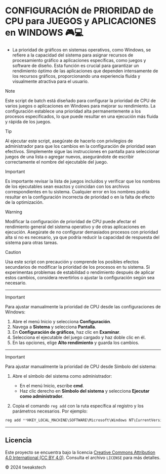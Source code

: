 # CONFIGURACIÓN de PRIORIDAD de CPU para JUEGOS y APLICACIONES en WINDOWS 🎮💻

- La prioridad de gráficos en sistemas operativos, como Windows, se refiere a la capacidad del sistema para asignar recursos de procesamiento gráfico a aplicaciones específicas, como juegos y software de diseño. Esta función es crucial para garantizar un rendimiento óptimo de las aplicaciones que dependen intensamente de los recursos gráficos, proporcionando una experiencia fluida y visualmente atractiva para el usuario.

> [!NOTE]
> Este script de batch está diseñado para configurar la prioridad de CPU de varios juegos o aplicaciones en Windows para mejorar su rendimiento. La configuración establece una prioridad alta permanentemente a los procesos especificados, lo que puede resultar en una ejecución más fluida y rápida de los juegos.

> [!TIP]
> Al ejecutar este script, asegúrate de hacerlo con privilegios de administrador para que los cambios en la configuración de prioridad sean efectivos. Simplemente sigue las instrucciones en pantalla para seleccionar juegos de una lista o agregar nuevos, asegurándote de escribir correctamente el nombre del ejecutable del juego.

> [!IMPORTANT]
> Es importante revisar la lista de juegos incluidos y verificar que los nombres de los ejecutables sean exactos y coincidan con los archivos correspondientes en tu sistema. Cualquier error en los nombres podría resultar en la configuración incorrecta de prioridad o en la falta de efecto de la optimización.

> [!WARNING]
> Modificar la configuración de prioridad de CPU puede afectar el rendimiento general del sistema operativo y de otras aplicaciones en ejecución. Asegúrate de no configurar demasiados procesos con prioridad alta si no es necesario, ya que podría reducir la capacidad de respuesta del sistema para otras tareas.

> [!CAUTION]
> Usa este script con precaución y comprende los posibles efectos secundarios de modificar la prioridad de los procesos en tu sistema. Si experimentas problemas de estabilidad o rendimiento después de aplicar estos cambios, considera revertirlos o ajustar la configuración según sea necesario.

---

> [!IMPORTANT]
> Para ajustar manualmente la prioridad de CPU desde las configuraciones de Windows:
1. Abre el menú Inicio y selecciona **Configuración**.
2. Navega a **Sistema** y selecciona **Pantalla**.
3. En **Configuración de gráficos**, haz clic en **Examinar**.
4. Selecciona el ejecutable del juego cargado y haz doble clic en él.
5. En las opciones, elige **Alto rendimiento** y guarda los cambios.

---

> [!IMPORTANT]
> Para ajustar manualmente la prioridad de CPU desde Símbolo del sistema:

1. Abre el símbolo del sistema como administrador:
   - En el menú Inicio, escribe **cmd**.
   - Haz clic derecho en **Símbolo del sistema** y selecciona **Ejecutar como administrador**.

2. Copia el comando `reg add` con la ruta específica al registro y los parámetros necesarios. Por ejemplo:

```PowerShell 
reg add **HKEY_LOCAL_MACHINE\SOFTWARE\Microsoft\Windows NT\CurrentVersion\Image File Execution Options\NombreDelEjecutable\PerfOptions** /v **CpuPriorityClass** /t REG_DWORD /d 3 /f
```

---

## Licencia

 Este proyecto se encuentra bajo la licencia [Creative Commons Attribution 4.0 International (CC BY 4.0)](https://creativecommons.org/licenses/by/4.0/). Consulta el archivo `LICENSE` para más detalles.

© 2024 tweakstech
